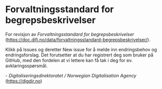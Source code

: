 # Forvaltningsstandard for begrepsbeskrivelser

For revisjon av _Forvaltningsstandard for begrepsbeskrivelser_ (https://doc.difi.no/data/forvaltningsstandard-begrepsbeskrivelser/). 

Klikk på Issues og deretter New issue for å melde inn endringsbehov og endringsforslag. Det forutsetter at du har registrert deg som bruker på GitHub, med den fordelen at vi lettere kan få tak i deg for ev. avklaringsspørsmål. 

\- _Digitaliseringsdirektoratet / Norwegian Digitalisation Agency_ (https://digdir.no)
